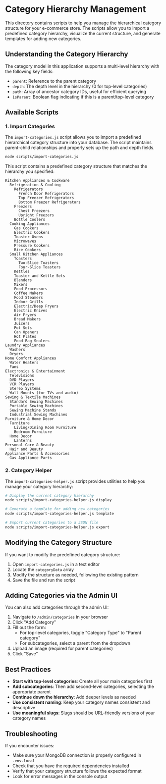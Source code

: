 # Category Hierarchy Management

This directory contains scripts to help you manage the hierarchical category structure for your e-commerce store. The scripts allow you to import a predefined category hierarchy, visualize the current structure, and generate templates for adding new categories.

## Understanding the Category Hierarchy

The category model in this application supports a multi-level hierarchy with the following key fields:

- `parent`: Reference to the parent category
- `depth`: The depth level in the hierarchy (0 for top-level categories)
- `path`: Array of ancestor category IDs, useful for efficient querying
- `isParent`: Boolean flag indicating if this is a parent/top-level category

## Available Scripts

### 1. Import Categories

The `import-categories.js` script allows you to import a predefined hierarchical category structure into your database. The script maintains parent-child relationships and properly sets up the path and depth fields.

```bash
node scripts/import-categories.js
```

This script contains a predefined category structure that matches the hierarchy you specified:

```
Kitchen Appliances & Cookware
  Refrigeration & Cooling
    Refrigerators
      French Door Refrigerators
      Top Freezer Refrigerators
      Bottom Freezer Refrigerators
    Freezers
      Chest Freezers
      Upright Freezers
    Bottle Coolers
  Cooking Appliances
    Gas Cookers
    Electric Cookers
    Toaster Ovens
    Microwaves
    Pressure Cookers
    Rice Cookers
  Small Kitchen Appliances
    Toasters
      Two-Slice Toasters
      Four-Slice Toasters
    Kettles
    Toaster and Kettle Sets
    Blenders
    Mixers
    Food Processors
    Coffee Makers
    Food Steamers
    Indoor Grills
    Electric/Deep Fryers
    Electric Knives
    Air Fryers
    Bread Makers
    Juicers
    Pot Sets
    Can Openers
    Hot Plates
    Food Bag Sealers
Laundry Appliances
  Washers
  Dryers
Home Comfort Appliances
  Water Heaters
  Fans
Electronics & Entertainment
  Televisions
  DVD Players
  VCR Players
  Stereo Systems
  Wall Mounts (for TVs and audio)
Sewing & Textile Machines
  Standard Sewing Machines
  Portable Sewing Machines
  Sewing Machine Stands
  Industrial Sewing Machines
Furniture & Home Decor
  Furniture
    Living/Dining Room Furniture
    Bedroom Furniture
  Home Decor
    Lanterns
Personal Care & Beauty
  Hair and Beauty
Appliance Parts & Accessories
  Gas Appliance Parts
```

### 2. Category Helper

The `import-categories-helper.js` script provides utilities to help you manage your category hierarchy:

```bash
# Display the current category hierarchy
node scripts/import-categories-helper.js display

# Generate a template for adding new categories
node scripts/import-categories-helper.js template

# Export current categories to a JSON file
node scripts/import-categories-helper.js export
```

## Modifying the Category Structure

If you want to modify the predefined category structure:

1. Open `import-categories.js` in a text editor
2. Locate the `categoryData` array
3. Modify the structure as needed, following the existing pattern
4. Save the file and run the script

## Adding Categories via the Admin UI

You can also add categories through the admin UI:

1. Navigate to `/admin/categories` in your browser
2. Click "Add Category"
3. Fill out the form:
   - For top-level categories, toggle "Category Type" to "Parent category"
   - For subcategories, select a parent from the dropdown
4. Upload an image (required for parent categories)
5. Click "Save"

## Best Practices

- **Start with top-level categories**: Create all your main categories first
- **Add subcategories**: Then add second-level categories, selecting the appropriate parent
- **Continue down the hierarchy**: Add deeper levels as needed
- **Use consistent naming**: Keep your category names consistent and descriptive
- **Use meaningful slugs**: Slugs should be URL-friendly versions of your category names

## Troubleshooting

If you encounter issues:

- Make sure your MongoDB connection is properly configured in `.env.local`
- Check that you have the required dependencies installed
- Verify that your category structure follows the expected format
- Look for error messages in the console output